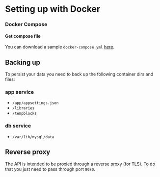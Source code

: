 # Setting up with Docker


### Docker Compose


#### Get compose file

You can download a sample `docker-compose.yml` [here](https://github.com/Dobrasync/api/blob/main/docs/docker/docker-compose.yml).


## Backing up

To persist your data you need to back up the following container dirs and files:


### app service

- `/app/appsettings.json`
- `/libraries`
- `/tempblocks`


### db service

- `/var/lib/mysql/data`

## Reverse proxy

The API is intended to be proxied through a reverse proxy (for TLS). To do that you just need to pass through port `8080`.
